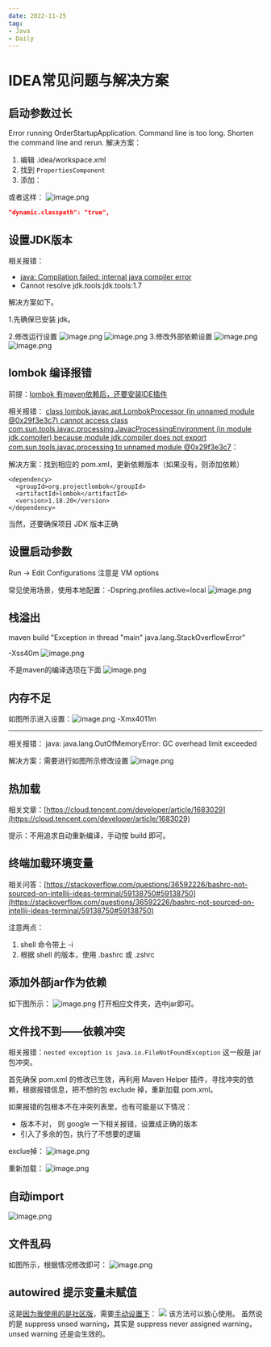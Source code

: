 ```yaml
---
date: 2022-11-25
tag:
- Java
- Daily
---
```


# IDEA常见问题与解决方案 

## 启动参数过长
Error running OrderStartupApplication. Command line is too long. Shorten the command line and rerun.
解决方案：

1. 编辑 .idea/workspace.xml
2. 找到 `PropertiesComponent`
3. 添加：<property name="dynamic.classpath" value="true" />

或者这样：
![image.png](https://cdn.nlark.com/yuque/0/2023/png/160590/1691568843067-69847e70-987e-4263-81f3-7f19c3acccc5.png)
```json
"dynamic.classpath": "true",
```

## 设置JDK版本
相关报错：

- [java: Compilation failed: internal java compiler error](https://blog.csdn.net/qq_32452623/article/details/106141126)
- Cannot resolve jdk.tools:jdk.tools:1.7

解决方案如下。

1.先确保已安装 jdk。

2.修改运行设置
![image.png](https://cdn.nlark.com/yuque/0/2021/png/160590/1637063344496-6b8f60c5-c444-4f77-a404-9b8ca8d7a9bb.png)
![image.png](https://cdn.nlark.com/yuque/0/2021/png/160590/1637063379719-7c3d4323-5d77-44c4-8c49-7d79c4d61865.png)
3.修改外部依赖设置
![image.png](https://cdn.nlark.com/yuque/0/2022/png/160590/1645614452333-3f5d2763-e7a1-42d8-a3ea-b73cb664e6a1.png)
![image.png](https://cdn.nlark.com/yuque/0/2022/png/160590/1645614476794-b37230c5-958a-459d-8dce-ecb5cb839d3f.png)
## lombok 编译报错
前提：[lombok 有maven依赖后，还要安装IDE插件](https://blog.csdn.net/weixin_42440768/article/details/107999786)

相关报错：
[class lombok.javac.apt.LombokProcessor (in unnamed module @0x29f3e3c7) cannot access class com.sun.tools.javac.processing.JavacProcessingEnvironment (in module jdk.compiler) because module jdk.compiler does not export com.sun.tools.javac.processing to unnamed module @0x29f3e3c7](https://stackoverflow.com/questions/66801256/java-lang-illegalaccesserror-class-lombok-javac-apt-lombokprocessor-cannot-acce)：

解决方案：找到相应的 pom.xml，更新依赖版本（如果没有，则添加依赖）
```
<dependency>
  <groupId>org.projectlombok</groupId>
  <artifactId>lombok</artifactId>
  <version>1.18.20</version>
</dependency>
```
当然，还要确保项目 JDK 版本正确[
](https://blog.csdn.net/qq_32452623/article/details/106141126)
## 设置启动参数
Run -> Edit Configurations
注意是 VM options

常见使用场景，使用本地配置：-Dspring.profiles.active=local
![image.png](https://cdn.nlark.com/yuque/0/2022/png/160590/1641977331365-8803c79f-8e88-401d-9452-f86c4d5a457e.png)
## 栈溢出
maven build "Exception in thread "main" java.lang.StackOverflowError"

-Xss40m
![image.png](https://cdn.nlark.com/yuque/0/2022/png/160590/1669357898562-420a3ceb-3dfd-4b9c-93fa-8884edc8b231.png)

不是maven的编译选项在下面
![image.png](https://cdn.nlark.com/yuque/0/2022/png/160590/1669357950353-4cc40792-1e54-400e-b3c8-aab28b71df64.png)

## 内存不足
如图所示进入设置：![image.png](https://cdn.nlark.com/yuque/0/2021/png/160590/1637063639112-cf83394f-5c10-4eb6-9946-8f10cf901f62.png)
-Xmx4011m

---

相关报错：
java: java.lang.OutOfMemoryError: GC overhead limit exceeded

解决方案：需要进行如图所示修改设置
![image.png](https://cdn.nlark.com/yuque/0/2021/png/160590/1639039051050-9a0039c3-1087-4701-8ee9-0d61994bf2ca.png)
## 热加载
相关文章：[https://cloud.tencent.com/developer/article/1683029](https://cloud.tencent.com/developer/article/1683029)

提示：不用追求自动重新编译，手动按 build 即可。
## 终端加载环境变量
相关问答：[https://stackoverflow.com/questions/36592226/bashrc-not-sourced-on-intellij-ideas-terminal/59138750#59138750](https://stackoverflow.com/questions/36592226/bashrc-not-sourced-on-intellij-ideas-terminal/59138750#59138750)

注意两点：

1. shell 命令带上 -i
2. 根据 shell 的版本，使用 .bashrc 或 .zshrc
## 添加外部jar作为依赖
如下图所示：
![image.png](https://cdn.nlark.com/yuque/0/2022/png/160590/1669256297330-7985774e-3d1b-4d8b-af90-5b179b1fc825.png)
打开相应文件夹，选中jar即可。
## 文件找不到——依赖冲突
相关报错：`nested exception is java.io.FileNotFoundException`
这一般是 jar 包冲突。

首先确保 pom.xml 的修改已生效，再利用 Maven Helper 插件，寻找冲突的依赖，根据报错信息，把不想的包 exclude 掉，重新加载 pom.xml。

如果报错的包根本不在冲突列表里，也有可能是以下情况：

- 版本不对， 则 google 一下相关报错，设置成正确的版本
- 引入了多余的包，执行了不想要的逻辑

exclue掉：
![image.png](https://cdn.nlark.com/yuque/0/2022/png/160590/1666767522281-08333ca8-f4fa-4965-8e61-65b4da2f3524.png)

重新加载：
![image.png](https://cdn.nlark.com/yuque/0/2022/png/160590/1666767567101-8308c02c-a792-4fbd-9198-6edf2a514e8c.png)
## 自动import
![image.png](https://cdn.nlark.com/yuque/0/2022/png/160590/1659925756116-626b591f-2be4-4bb5-90c8-91f65989fc2b.png)
## 文件乱码
如图所示，根据情况修改即可：
![image.png](https://cdn.nlark.com/yuque/0/2022/png/160590/1641976626307-9d57d76f-eb57-4f57-8660-c77813485d5a.png)

## autowired 提示变量未赋值
这是[因为我使用的是社区版](https://stackoverflow.com/a/44670144/6759562)，需要[手动设置下](https://stackoverflow.com/a/62437991/6759562)：
![](https://i.stack.imgur.com/3bSYa.png#from=url&id=Wxizo&originHeight=368&originWidth=1858&originalType=binary&ratio=1&rotation=0&showTitle=false&status=done&style=none&title=)
该方法可以放心使用。
虽然说的是 suppress unsed warning，其实是 suppress never assigned warning， unsed warning 还是会生效的。
